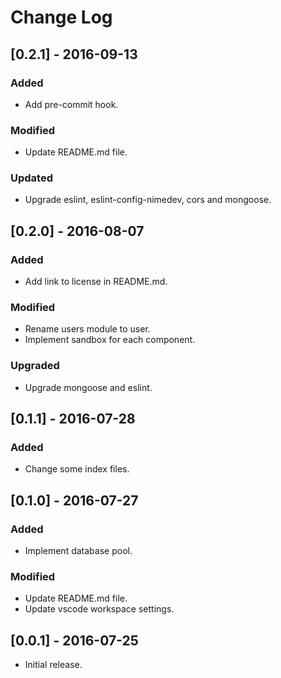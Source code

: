 # Change Log

## [0.2.1] - 2016-09-13

### Added
- Add pre-commit hook.

### Modified
- Update README.md file.

### Updated
- Upgrade eslint, eslint-config-nimedev, cors and mongoose.


## [0.2.0] - 2016-08-07

### Added 
- Add link to license in README.md.

### Modified
- Rename users module to user.
- Implement sandbox for each component.

### Upgraded
- Upgrade mongoose and eslint.


## [0.1.1] - 2016-07-28

### Added
- Change some index files.


## [0.1.0] - 2016-07-27

### Added
- Implement database pool.

### Modified
- Update README.md file.
- Update vscode workspace settings.


## [0.0.1] - 2016-07-25

* Initial release.